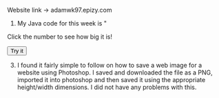Website link -> adamwk97.epizy.com

1. My Java code for this week is
"<body>
<p>Click the number to see how big it is!</p>
<button onclick ="javaFunction()">Try it</button>
<p id="Mod4"></p>
<script>
function javaFunction(){
	int num = Math.random()%6+1;
	
	if(num <=2){
		result = "Small number";
	} else if (num >2 & num < 5);
		result = "Medium number";
	}else{
		result = "Big number";
	}
	document.getElementByld("Mod4").innerHTML = result;
	}
	</script>
	</body>		
</html>
"
However clicking the button does not show anything and I am unsure why. 

2. The fixed code looks like:
2. Fix the code in this example and post the result in your blog

<!DOCTYPE html>
<html>
<body>

<p id="demo">Display the result here.</p>

<script>
var greeting;
var hour = new Date().getHours();

if (hour < 18) {
greeting = "Good day";
}else{
greeting = "Good evening";
}

document.getElementById("demo").innerHTML = greeting;
}
</script>

</body>
</html>

3. I found it fairly simple to follow on how to save a web image for a website using Photoshop. I saved and downloaded the file as a PNG,
imported it into photoshop and then saved it using the appropriate height/width dimensions. I did not have any problems with this.
